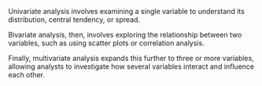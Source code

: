 Univariate analysis involves examining a single variable to understand its distribution, central tendency, or spread. 

Bivariate analysis, then, involves exploring the relationship between two variables, such as using scatter plots or correlation analysis. 

Finally, multivariate analysis expands this further to three or more variables, allowing analysts to investigate how several variables interact and influence each other. 